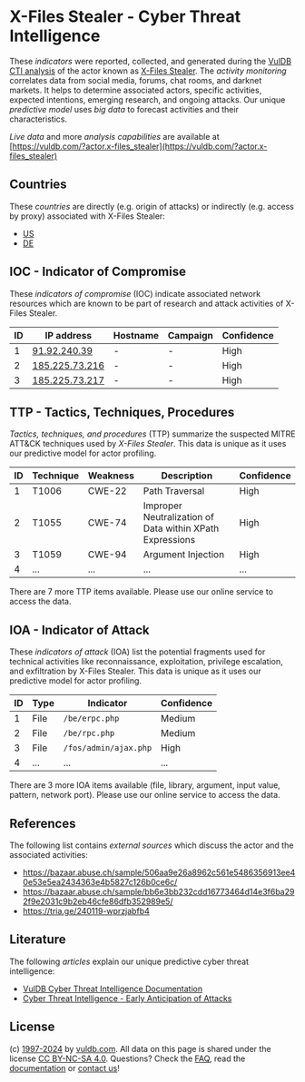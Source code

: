 # X-Files Stealer - Cyber Threat Intelligence

These _indicators_ were reported, collected, and generated during the [VulDB CTI analysis](https://vuldb.com/?kb.cti) of the actor known as [X-Files Stealer](https://vuldb.com/?actor.x-files_stealer). The _activity monitoring_ correlates data from social media, forums, chat rooms, and darknet markets. It helps to determine associated actors, specific activities, expected intentions, emerging research, and ongoing attacks. Our unique _predictive model_ uses _big data_ to forecast activities and their characteristics.

_Live data_ and more _analysis capabilities_ are available at [https://vuldb.com/?actor.x-files_stealer](https://vuldb.com/?actor.x-files_stealer)

## Countries

These _countries_ are directly (e.g. origin of attacks) or indirectly (e.g. access by proxy) associated with X-Files Stealer:

* [US](https://vuldb.com/?country.us)
* [DE](https://vuldb.com/?country.de)

## IOC - Indicator of Compromise

These _indicators of compromise_ (IOC) indicate associated network resources which are known to be part of research and attack activities of X-Files Stealer.

ID | IP address | Hostname | Campaign | Confidence
-- | ---------- | -------- | -------- | ----------
1 | [91.92.240.39](https://vuldb.com/?ip.91.92.240.39) | - | - | High
2 | [185.225.73.216](https://vuldb.com/?ip.185.225.73.216) | - | - | High
3 | [185.225.73.217](https://vuldb.com/?ip.185.225.73.217) | - | - | High

## TTP - Tactics, Techniques, Procedures

_Tactics, techniques, and procedures_ (TTP) summarize the suspected MITRE ATT&CK techniques used by _X-Files Stealer_. This data is unique as it uses our predictive model for actor profiling.

ID | Technique | Weakness | Description | Confidence
-- | --------- | -------- | ----------- | ----------
1 | T1006 | CWE-22 | Path Traversal | High
2 | T1055 | CWE-74 | Improper Neutralization of Data within XPath Expressions | High
3 | T1059 | CWE-94 | Argument Injection | High
4 | ... | ... | ... | ...

There are 7 more TTP items available. Please use our online service to access the data.

## IOA - Indicator of Attack

These _indicators of attack_ (IOA) list the potential fragments used for technical activities like reconnaissance, exploitation, privilege escalation, and exfiltration by X-Files Stealer. This data is unique as it uses our predictive model for actor profiling.

ID | Type | Indicator | Confidence
-- | ---- | --------- | ----------
1 | File | `/be/erpc.php` | Medium
2 | File | `/be/rpc.php` | Medium
3 | File | `/fos/admin/ajax.php` | High
4 | ... | ... | ...

There are 3 more IOA items available (file, library, argument, input value, pattern, network port). Please use our online service to access the data.

## References

The following list contains _external sources_ which discuss the actor and the associated activities:

* https://bazaar.abuse.ch/sample/506aa9e26a8962c561e5486356913ee40e53e5ea2434363e4b5827c126b0ce6c/
* https://bazaar.abuse.ch/sample/bb6e3bb232cdd16773464d14e3f6ba292f9e2031c9b2eb46cfe86dfb352989e5/
* https://tria.ge/240119-wprzjabfb4

## Literature

The following _articles_ explain our unique predictive cyber threat intelligence:

* [VulDB Cyber Threat Intelligence Documentation](https://vuldb.com/?kb.cti)
* [Cyber Threat Intelligence - Early Anticipation of Attacks](https://www.scip.ch/en/?labs.20201022)

## License

(c) [1997-2024](https://vuldb.com/?kb.changelog) by [vuldb.com](https://vuldb.com/?kb.about). All data on this page is shared under the license [CC BY-NC-SA 4.0](https://creativecommons.org/licenses/by-nc-sa/4.0/). Questions? Check the [FAQ](https://vuldb.com/?kb.faq), read the [documentation](https://vuldb.com/?kb) or [contact us](https://vuldb.com/?contact)!
